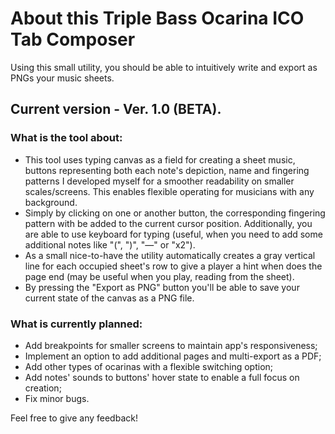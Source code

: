 # About this Triple Bass Ocarina ICO Tab Composer
Using this small utility, you should be able to intuitively write and export as PNGs your music sheets.

## Current version - Ver. 1.0 (BETA).

### What is the tool about:
- This tool uses typing canvas as a field for creating a sheet music, buttons representing both each note's depiction, name and fingering patterns I developed myself for a smoother readability on smaller scales/screens. This enables flexible operating for musicians with any background.
- Simply by clicking on one or another button, the corresponding fingering pattern with be added to the current cursor position. Additionally, you are able to use keyboard for typing (useful, when you need to add some additional notes like "(", ")", "—" or "x2").
- As a small nice-to-have the utility automatically creates a gray vertical line for each occupied sheet's row to give a player a hint when does the page end (may be useful when you play, reading from the sheet).
- By pressing the "Export as PNG" button you'll be able to save your current state of the canvas as a PNG file.

### What is currently planned:
- Add breakpoints for smaller screens to maintain app's responsiveness;
- Implement an option to add additional pages and multi-export as a PDF;
- Add other types of ocarinas with a flexible switching option;
- Add notes' sounds to buttons' hover state to enable a full focus on creation;
- Fix minor bugs.




Feel free to give any feedback!
